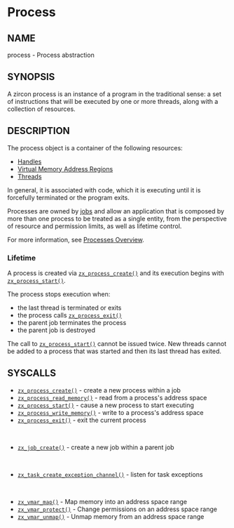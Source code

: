 # Process

## NAME

process - Process abstraction

## SYNOPSIS

A zircon process is an instance of a program in the traditional
sense: a set of instructions that will be executed by one or more
threads, along with a collection of resources.

## DESCRIPTION

The process object is a container of the following resources:

+ [Handles](concepts/kernel/handles.md)
+ [Virtual Memory Address Regions](vm_address_region.md)
+ [Threads](thread.md)

In general, it is associated with code, which it is executing until it is
forcefully terminated or the program exits.

Processes are owned by [jobs](job.md) and allow an application that is
composed by more than one process to be treated as a single entity, from the
perspective of resource and permission limits, as well as lifetime control.

For more information, see [Processes Overview](concepts/process/overview.md).

### Lifetime
A process is created via [`zx_process_create()`] and its execution begins with
[`zx_process_start()`].

The process stops execution when:

+ the last thread is terminated or exits
+ the process calls [`zx_process_exit()`]
+ the parent job terminates the process
+ the parent job is destroyed

The call to [`zx_process_start()`] cannot be issued twice. New threads cannot
be added to a process that was started and then its last thread has exited.

## SYSCALLS

 - [`zx_process_create()`] - create a new process within a job
 - [`zx_process_read_memory()`] - read from a process's address space
 - [`zx_process_start()`] - cause a new process to start executing
 - [`zx_process_write_memory()`] - write to a process's address space
 - [`zx_process_exit()`] - exit the current process

<br>

 - [`zx_job_create()`] - create a new job within a parent job

<br>

 - [`zx_task_create_exception_channel()`] - listen for task exceptions

<br>

 - [`zx_vmar_map()`] - Map memory into an address space range
 - [`zx_vmar_protect()`] - Change permissions on an address space range
 - [`zx_vmar_unmap()`] - Unmap memory from an address space range

[`zx_job_create()`]: reference/syscalls/job_create.md
[`zx_process_create()`]: reference/syscalls/process_create.md
[`zx_process_exit()`]: reference/syscalls/process_exit.md
[`zx_process_read_memory()`]: reference/syscalls/process_read_memory.md
[`zx_process_start()`]: reference/syscalls/process_start.md
[`zx_process_write_memory()`]: reference/syscalls/process_write_memory.md
[`zx_task_create_exception_channel()`]: reference/syscalls/task_create_exception_channel.md
[`zx_vmar_map()`]: reference/syscalls/vmar_map.md
[`zx_vmar_protect()`]: reference/syscalls/vmar_protect.md
[`zx_vmar_unmap()`]: reference/syscalls/vmar_unmap.md
